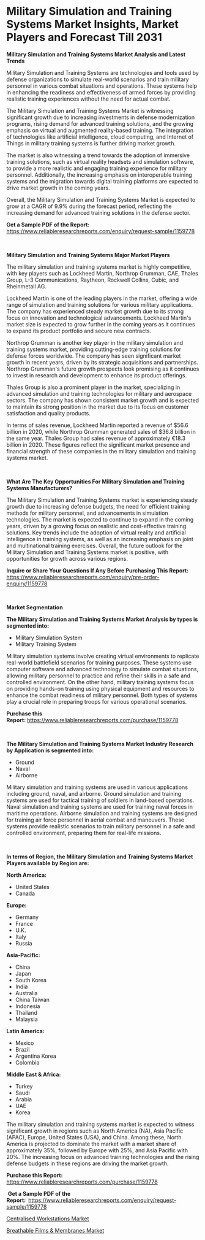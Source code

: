 <p><h1>Military Simulation and Training Systems Market Insights, Market Players and Forecast Till 2031</h1></p><p><strong>Military Simulation and Training Systems Market Analysis and Latest Trends</strong></p>
<p><p>Military Simulation and Training Systems are technologies and tools used by defense organizations to simulate real-world scenarios and train military personnel in various combat situations and operations. These systems help in enhancing the readiness and effectiveness of armed forces by providing realistic training experiences without the need for actual combat.</p><p>The Military Simulation and Training Systems Market is witnessing significant growth due to increasing investments in defense modernization programs, rising demand for advanced training solutions, and the growing emphasis on virtual and augmented reality-based training. The integration of technologies like artificial intelligence, cloud computing, and Internet of Things in military training systems is further driving market growth.</p><p>The market is also witnessing a trend towards the adoption of immersive training solutions, such as virtual reality headsets and simulation software, to provide a more realistic and engaging training experience for military personnel. Additionally, the increasing emphasis on interoperable training systems and the migration towards digital training platforms are expected to drive market growth in the coming years.</p><p>Overall, the Military Simulation and Training Systems Market is expected to grow at a CAGR of 9.9% during the forecast period, reflecting the increasing demand for advanced training solutions in the defense sector.</p></p>
<p><strong>Get a Sample PDF of the Report:&nbsp;</strong> <a href="https://www.reliableresearchreports.com/enquiry/request-sample/1159778">https://www.reliableresearchreports.com/enquiry/request-sample/1159778</a></p>
<p>&nbsp;</p>
<p><strong>Military Simulation and Training Systems Major Market Players</strong></p>
<p><p>The military simulation and training systems market is highly competitive, with key players such as Lockheed Martin, Northrop Grumman, CAE, Thales Group, L-3 Communications, Raytheon, Rockwell Collins, Cubic, and Rheinmetall AG.</p><p>Lockheed Martin is one of the leading players in the market, offering a wide range of simulation and training solutions for various military applications. The company has experienced steady market growth due to its strong focus on innovation and technological advancements. Lockheed Martin's market size is expected to grow further in the coming years as it continues to expand its product portfolio and secure new contracts.</p><p>Northrop Grumman is another key player in the military simulation and training systems market, providing cutting-edge training solutions for defense forces worldwide. The company has seen significant market growth in recent years, driven by its strategic acquisitions and partnerships. Northrop Grumman's future growth prospects look promising as it continues to invest in research and development to enhance its product offerings.</p><p>Thales Group is also a prominent player in the market, specializing in advanced simulation and training technologies for military and aerospace sectors. The company has shown consistent market growth and is expected to maintain its strong position in the market due to its focus on customer satisfaction and quality products.</p><p>In terms of sales revenue, Lockheed Martin reported a revenue of $56.6 billion in 2020, while Northrop Grumman generated sales of $36.8 billion in the same year. Thales Group had sales revenue of approximately €18.3 billion in 2020. These figures reflect the significant market presence and financial strength of these companies in the military simulation and training systems market.</p></p>
<p>&nbsp;</p>
<p><strong>What Are The Key Opportunities For Military Simulation and Training Systems Manufacturers?</strong></p>
<p><p>The Military Simulation and Training Systems market is experiencing steady growth due to increasing defense budgets, the need for efficient training methods for military personnel, and advancements in simulation technologies. The market is expected to continue to expand in the coming years, driven by a growing focus on realistic and cost-effective training solutions. Key trends include the adoption of virtual reality and artificial intelligence in training systems, as well as an increasing emphasis on joint and multinational training exercises. Overall, the future outlook for the Military Simulation and Training Systems market is positive, with opportunities for growth across various regions.</p></p>
<p><strong>Inquire or Share Your Questions If Any Before Purchasing This Report:</strong> <a href="https://www.reliableresearchreports.com/enquiry/pre-order-enquiry/1159778">https://www.reliableresearchreports.com/enquiry/pre-order-enquiry/1159778</a></p>
<p>&nbsp;</p>
<p><strong>Market Segmentation</strong></p>
<p><strong>The Military Simulation and Training Systems Market Analysis by types is segmented into:</strong></p>
<p><ul><li>Military Simulation System</li><li>Military Training System</li></ul></p>
<p><p>Military simulation systems involve creating virtual environments to replicate real-world battlefield scenarios for training purposes. These systems use computer software and advanced technology to simulate combat situations, allowing military personnel to practice and refine their skills in a safe and controlled environment. On the other hand, military training systems focus on providing hands-on training using physical equipment and resources to enhance the combat readiness of military personnel. Both types of systems play a crucial role in preparing troops for various operational scenarios.</p></p>
<p><strong>Purchase this Report:&nbsp;</strong><a href="https://www.reliableresearchreports.com/purchase/1159778">https://www.reliableresearchreports.com/purchase/1159778</a></p>
<p>&nbsp;</p>
<p><strong>The Military Simulation and Training Systems Market Industry Research by Application is segmented into:</strong></p>
<p><ul><li>Ground</li><li>Naval</li><li>Airborne</li></ul></p>
<p><p>Military simulation and training systems are used in various applications including ground, naval, and airborne. Ground simulation and training systems are used for tactical training of soldiers in land-based operations. Naval simulation and training systems are used for training naval forces in maritime operations. Airborne simulation and training systems are designed for training air force personnel in aerial combat and maneuvers. These systems provide realistic scenarios to train military personnel in a safe and controlled environment, preparing them for real-life missions.</p></p>
<p>&nbsp;</p>
<p><strong>In terms of Region, the Military Simulation and Training Systems Market Players available by Region are:</strong></p>
<p>
    <p> <strong> North America: </strong>
        <ul>
            <li>United States</li>
            <li>Canada</li>
        </ul>
        </p> 
    <p> <strong> Europe: </strong>
        <ul>
            <li>Germany</li>
            <li>France</li>
            <li>U.K.</li>
            <li>Italy</li>
            <li>Russia</li>
        </ul>
        </p> 
    <p> <strong> Asia-Pacific: </strong>
        <ul>
            <li>China</li>
            <li>Japan</li>
            <li>South Korea</li>
            <li>India</li>
            <li>Australia</li>
            <li>China Taiwan</li>
            <li>Indonesia</li>
            <li>Thailand</li>
            <li>Malaysia</li>
        </ul>
        </p> 
    <p> <strong> Latin America: </strong>
        <ul>
            <li>Mexico</li>
            <li>Brazil</li>
            <li>Argentina Korea</li>
            <li>Colombia</li>
        </ul>
        </p> 
    <p> <strong> Middle East & Africa: </strong>
        <ul>
            <li>Turkey</li>
            <li>Saudi</li>
            <li>Arabia</li>
            <li>UAE</li>
            <li>Korea</li>
        </ul>
    </p>
    </p>
<p><p>The military simulation and training systems market is expected to witness significant growth in regions such as North America (NA), Asia Pacific (APAC), Europe, United States (USA), and China. Among these, North America is projected to dominate the market with a market share of approximately 35%, followed by Europe with 25%, and Asia Pacific with 20%. The increasing focus on advanced training technologies and the rising defense budgets in these regions are driving the market growth.</p></p>
<p><strong>Purchase this Report: </strong><a href="https://www.reliableresearchreports.com/purchase/1159778">https://www.reliableresearchreports.com/purchase/1159778</a></p>
<p>&nbsp;<strong>Get a Sample PDF of the Report:&nbsp;&nbsp;</strong><a href="https://www.reliableresearchreports.com/enquiry/request-sample/1159778">https://www.reliableresearchreports.com/enquiry/request-sample/1159778</a></p>
<p><strong></strong></p>
<p><p><a href="https://github.com/lababdou/Market-Research-Report-List-1/blob/main/centralised-workstations-market.md">Centralised Workstations Market</a></p><p><a href="https://github.com/derrinmiltonellis35gcl/Market-Research-Report-List-1/blob/main/breathable-films-membranes-market.md">Breathable Films & Membranes Market</a></p></p>